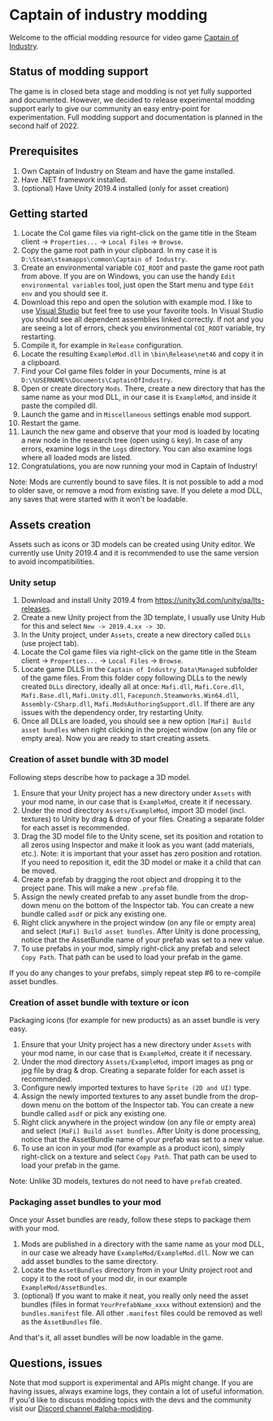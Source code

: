 # Captain of industry modding

Welcome to the official modding resource for video game [Captain of Industry](captain-of-industry.com).

## Status of modding support

The game is in closed beta stage and modding is not yet fully supported and documented.
However, we decided to release experimental modding support early to give our community an easy entry-point for experimentation.
Full modding support and documentation is planned in the second half of 2022.

## Prerequisites

1. Own Captain of Industry on Steam and have the game installed.
2. Have .NET framework installed.
3. (optional) Have Unity 2019.4 installed (only for asset creation)

## Getting started

1. Locate the CoI game files via right-click on the game title in the Steam client -> `Properties...` -> `Local Files` -> `Browse`.
2. Copy the game root path in your clipboard. In my case it is `D:\Steam\steamapps\common\Captain of Industry`.
3. Create an environmental variable `COI_ROOT` and paste the game root path from above. If you are on Windows, you can use the handy `Edit environmental variables` tool, just open the Start menu and type `Edit env` and you should see it.
4. Download this repo and open the solution with example mod. I like to use [Visual Studio](https://visualstudio.microsoft.com/) but feel free to use your favorite tools. In Visual Studio you should see all dependent assemblies linked correctly. If not and you are seeing a lot of errors, check you environmental `COI_ROOT` variable, try restarting.
5. Compile it, for example in `Release` configuration.
6. Locate the resulting `ExampleMod.dll` in `\bin\Release\net46` and copy it in a clipboard.
7. Find your CoI game files folder in your Documents, mine is at `D:\%USERNAME%\Documents\CaptainOfIndustry`.
8. Open or create directory `Mods`. There, create a new directory that has the same name as your mod DLL, in our case it is `ExampleMod`, and inside it paste the compiled dll.
9. Launch the game and in `Miscellaneous` settings enable mod support.
10. Restart the game.
11. Launch the new game and observe that your mod is loaded by locating a new node in the research tree (open using `G` key). In case of any errors, examine logs in the `Logs` directory. You can also examine logs where all loaded mods are listed.
12. Congratulations, you are now running your mod in Captain of Industry!

Note: Mods are currently bound to save files. It is not possible to add a mod to older save, or remove a mod from existing save. If you delete a mod DLL, any saves that were started with it won't be loadable.

## Assets creation

Assets such as icons or 3D models can be created using Unity editor. We currently use Unity 2019.4 and it is recommended to use the same version to avoid incompatibilities.

### Unity setup

1. Download and install Unity 2019.4 from https://unity3d.com/unity/qa/lts-releases.
2. Create a new Unity project from the 3D template, I usually use Unity Hub for this and select `New -> 2019.4.xx -> 3D`.
3. In the Unity project, under `Assets`, create a new directory called `DLLs` (use project tab). 
4. Locate the CoI game files via right-click on the game title in the Steam client -> `Properties...` -> `Local Files` -> `Browse`.
5. Locate game DLLS in the `Captain of Industry_Data\Managed` subfolder of the game files. From this folder copy following DLLs to the newly created `DLLs` directory, ideally all at once: `Mafi.dll`, `Mafi.Core.dll`, `Mafi.Base.dll`, `Mafi.Unity.dll`, `Facepunch.Steamworks.Win64.dll`, `Assembly-CSharp.dll`, `Mafi.ModsAuthoringSupport.dll`. If there are any issues with the dependency order, try restarting Unity.
6. Once all DLLs are loaded, you should see a new option `[MaFi] Build asset bundles` when right clicking in the project window (on any file or empty area). Now you are ready to start creating assets.

### Creation of asset bundle with 3D model

Following steps describe how to package a 3D model.

1. Ensure that your Unity project has a new directory under `Assets` with your mod name, in our case that is `ExampleMod`, create it if necessary.
2. Under the mod directory `Assets/ExampleMod`, import 3D model (incl. textures) to Unity by drag & drop of your files. Creating a separate folder for each asset is recommended.
3. Drag the 3D model file to the Unity scene, set its position and rotation to all zeros using Inspector and make it look as you want (add materials, etc.). Note: it is important that your asset has zero position and rotation. If you need to reposition it, edit the 3D model or make it a child that can be moved.
4. Create a prefab by dragging the root object and dropping it to the project pane. This will make a new `.prefab` file.
5. Assign the newly created prefab to any asset bundle from the drop-down menu on the bottom of the Inspector tab. You can create a new bundle called `asdf` or pick any existing one.
6. Right click anywhere in the project window (on any file or empty area) and select `[MaFi] Build asset bundles`. After Unity is done processing, notice that the AssetBundle  name of your prefab was set to a new value.
7. To use prefabs in your mod, simply right-click any prefab and select `Copy Path`. That path can be used to load your prefab in the game.

If you do any changes to your prefabs, simply repeat step #6 to re-compile asset bundles.

### Creation of asset bundle with texture or icon

Packaging icons (for example for new products) as an asset bundle is very easy.

1. Ensure that your Unity project has a new directory under `Assets` with your mod name, in our case that is `ExampleMod`, create it if necessary.
2. Under the mod directory `Assets/ExampleMod`, import images as png or jpg file by drag & drop. Creating a separate folder for each asset is recommended.
3. Configure newly imported textures to have `Sprite (2D and UI)` type.
4. Assign the newly imported textures to any asset bundle from the drop-down menu on the bottom of the Inspector tab. You can create a new bundle called `asdf` or pick any existing one.
5. Right click anywhere in the project window (on any file or empty area) and select `[MaFi] Build asset bundles`. After Unity is done processing, notice that the AssetBundle  name of your prefab was set to a new value.
6. To use an icon in your mod (for example as a product icon), simply right-click on a texture and select `Copy Path`. That path can be used to load your prefab in the game.

Note: Unlike 3D models, textures do not need to have `prefab` created.

### Packaging asset bundles to your mod

Once your Asset bundles are ready, follow these steps to package them with your mod.

1. Mods are published in a directory with the same name as your mod DLL, in our case we already have `ExampleMod/ExampleMod.dll`. Now we can add asset bundles to the same directory.
2. Locate the `AssetBundles` directory from in your Unity project root and copy it to the root of your mod dir, in our example `ExampleMod/AssetBundles`.
3. (optional) If you want to make it neat, you really only need the asset bundles (files in format `YourPrefabName_xxxx` without extension) and the `bundles.manifest` file. All other `.manifest` files could be removed as well as the `AssetBundles` file.

And that's it, all asset bundles will be now loadable in the game.

## Questions, issues

Note that mod support is experimental and APIs might change.
If you are having issues, always examine logs, they contain a lot of useful information.
If you'd like to discuss modding topics with the devs and the community visit our [Discord channel #alpha-modiding](https://discord.gg/JxmUbGsNRU).

